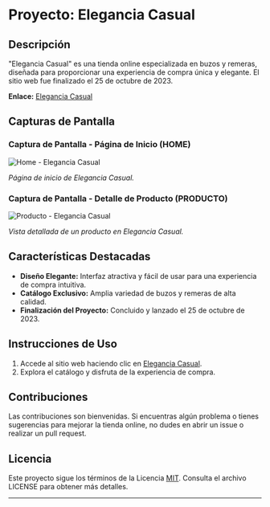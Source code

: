 # Proyecto: Elegancia Casual

## Descripción

"Elegancia Casual" es una tienda online especializada en buzos y remeras, diseñada para proporcionar una experiencia de compra única y elegante. El sitio web fue finalizado el 25 de octubre de 2023.

**Enlace:** [Elegancia Casual](https://elengancia-casual.000webhostapp.com/templates/pagina.php)

## Capturas de Pantalla

### Captura de Pantalla - Página de Inicio (HOME)

![Home - Elegancia Casual](https://github.com/Anconita/Proyectos/assets/99112245/2b90fbce-0b9f-4542-90da-65a7c1e834bd)

*Página de inicio de Elegancia Casual.*

### Captura de Pantalla - Detalle de Producto (PRODUCTO)

![Producto - Elegancia Casual](https://github.com/Anconita/Proyectos/assets/99112245/bea41ce7-5936-4009-a644-a0ca78d7b2e5)

*Vista detallada de un producto en Elegancia Casual.*

## Características Destacadas

- **Diseño Elegante:** Interfaz atractiva y fácil de usar para una experiencia de compra intuitiva.
- **Catálogo Exclusivo:** Amplia variedad de buzos y remeras de alta calidad.
- **Finalización del Proyecto:** Concluido y lanzado el 25 de octubre de 2023.

## Instrucciones de Uso

1. Accede al sitio web haciendo clic en [Elegancia Casual](https://elengancia-casual.000webhostapp.com/templates/pagina.php).
2. Explora el catálogo y disfruta de la experiencia de compra.

## Contribuciones

Las contribuciones son bienvenidas. Si encuentras algún problema o tienes sugerencias para mejorar la tienda online, no dudes en abrir un issue o realizar un pull request.

## Licencia

Este proyecto sigue los términos de la Licencia [MIT](LICENSE). Consulta el archivo LICENSE para obtener más detalles.

---

